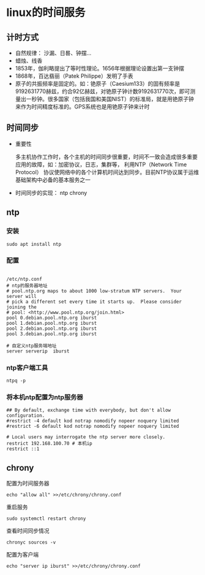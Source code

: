 # linux的时间服务

## 计时方式

* 自然规律： 沙漏、日晷、钟摆...
* 蜡烛、线香
* 1853年，伽利略提出了等时性理论。1656年根据理论设置出第一支钟摆
* 1868年，百达翡丽（Patek Philippe）发明了手表
* 原子的共振频率是固定的。如：铯原子（Caesium133）的固有频率是9192631770赫兹，约合92亿赫兹，对铯原子钟计数9192631770次，即可测量出一秒钟。很多国家（包括我国和美国NIST）的标准局，就是用铯原子钟来作为时间精度标准的。GPS系统也是用铯原子钟来计时

## 时间同步

* 重要性

  多主机协作工作时，各个主机的时间同步很重要，时间不一致会造成很多重要应用的故障，如：加密协议，日志，集群等， 利用NTP（Network Time Protocol） 协议使网络中的各个计算机时间达到同步。目前NTP协议属于运维基础架构中必备的基本服务之一

* 时间同步的实现： ntp  chrony







## ntp

### 安装

```shell
sudo apt install ntp
```

### 配置

```shell

/etc/ntp.conf
# ntp的服务器地址
# pool.ntp.org maps to about 1000 low-stratum NTP servers.  Your server will
# pick a different set every time it starts up.  Please consider joining the
# pool: <http://www.pool.ntp.org/join.html>
pool 0.debian.pool.ntp.org iburst
pool 1.debian.pool.ntp.org iburst
pool 2.debian.pool.ntp.org iburst
pool 3.debian.pool.ntp.org iburst

# 自定义ntp服务端地址 
server serverip  iburst
```



### ntp客户端工具 

```shell
ntpq -p 
```



### 将本机ntp配置为ntp服务器

```shell
## By default, exchange time with everybody, but don't allow configuration.
#restrict -4 default kod notrap nomodify nopeer noquery limited
#restrict -6 default kod notrap nomodify nopeer noquery limited

# Local users may interrogate the ntp server more closely.
restrict 192.168.100.70 # 本机ip
restrict ::1
```



## chrony

配置为时间服务器 

```shell
echo "allow all" >>/etc/chrony/chrony.conf
```

重启服务

```shell
sudo systemctl restart chrony
```

查看时间同步情况

```shell
chronyc sources -v
```



配置为客户端

```shell
echo "server ip iburst" >>/etc/chrony/chrony.conf
```

























